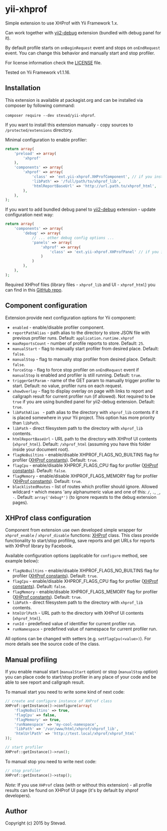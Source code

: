 yii-xhprof
=================

Simple extension to use XHProf with Yii Framework 1.x.

Can work together with [yii2-debug](https://github.com/zhuravljov/yii2-debug) extension (bundled with debug panel for it).

By default profile starts on `onBeginRequest` event and stops on `onEndRequest` event. You can change this behavior and manually start and stop profiler.

For license information check the [LICENSE](LICENSE.md) file.

Tested on Yii Framework v1.1.16.

Installation
-------------

This extension is available at packagist.org and can be installed via composer by following command:

`composer require --dev stevad/yii-xhprof`.

If you want to install this extension manually - copy sources to `/protected/extensions` directory.

Minimal configuration to enable profiler:

```php
return array(
    'preload' => array(
        'xhprof'
    ),
    'components' => array(
        'xhprof' => array(
            'class' => 'ext.yii-xhprof.XHProfComponent', // if you install to protected/extensions
            'libPath' => '/full/path/to/xhprof_lib',
            'htmlReportBaseUrl' => 'http://url.path.to/xhprof_html',
        ),
    ),
);
```

If you want to add bundled debug panel to [yii2-debug](https://github.com/zhuravljov/yii2-debug) extension - update configuration next way:

```php
return array(
    'components' => array(
        'debug' => array(
            // ... other debug config options ...
            'panels' => array(
                'xhprof' => array(
                    'class' => 'ext.yii-xhprof.XHProfPanel' // if you install to protected/extensions
                )
            )
        ),
    ),
);
```

Required XHProf files (library files - `xhprof_lib` and UI - `xhprof_html`) you can find in this [GitHub repo](https://github.com/phacility/xhprof).

Component configuration
-------------

Extension provide next configuration options for Yii component:

- `enabled` - enable/disable profiler component.
- `reportPathAlias` - path alias to the directory to store JSON file with previous profiler runs. Default: `application.runtime.xhprof`
- `maxReportsCount` - number of profile reports to store. Default: `25`.
- `manualStart` - flag to manually start profiler from desired place. Default: `false`.
- `manualStop` - flag to manually stop profiler from desired place. Default: `false`.
- `forceStop` - flag to force stop profiler on `onEndRequest` event if `manualStop` is enabled and profiler is still running. Default: `true`.
- `triggerGetParam` - name of the GET param to manually trigger profiler to start. Default: no value, profiler runs on each request.
- `showOverlay` - flag to display overlay on page with links to report and callgraph result for current profiler run (if allowed). Not required to be `true` if you are using bundled panel for yii2-debug extension. Default: `true`.
- `libPathAlias ` - path alias to the directory with `xhprof_lib` contents if it is placed somewhere in your Yii project. This option has more priority than `libPath`.
- `libPath` - direct filesystem path to the directory with `xhprof_lib` contents.
- `htmlReportBaseUrl` - URL path to the directory with XHProf UI contents (`xhprof_html`). Default: `/xhprof_html` (assuming you have this folder inside your document root).
- `flagNoBuiltins` - enable/disable XHPROF_FLAGS_NO_BUILTINS flag for profiler ([XHProf constants](http://php.net/manual/xhprof.constants.php)). Default: `true`.
- `flagCpu` - enable/disable XHPROF_FLAGS_CPU flag for profiler ([XHProf constants](http://php.net/manual/xhprof.constants.php)). Default: `false`.
- `flagMemory` - enable/disable XHPROF_FLAGS_MEMORY flag for profiler ([XHProf constants](http://php.net/manual/xhprof.constants.php)). Default: `true`.
- `blacklistedRoutes` - list of routes which profiler should ignore. Allowed wildcard `*` which means 'any alphanumeric value and one of this: `/`, `.`, `_`, `-`. Default: `array('debug*')` (to ignore requests to the debug extension pages).

XHProf class configuration
-------------

Component from extension use own developed simple wrapper for `xhprof_enable` / `xhprof_disable` functions: [XHProf](XHProf.php) class. This class provide functionality to start/stop profiling, save reports and get URLs for reports with XHProf library by Facebook.

Available configuration options (applicable for `configure` method, see example below):

- `flagNoBuiltins` - enable/disable XHPROF_FLAGS_NO_BUILTINS flag for profiler ([XHProf constants](http://php.net/manual/xhprof.constants.php)). Default: `true`.
- `flagCpu` - enable/disable XHPROF_FLAGS_CPU flag for profiler ([XHProf constants](http://php.net/manual/xhprof.constants.php)). Default: `false`.
- `flagMemory` - enable/disable XHPROF_FLAGS_MEMORY flag for profiler ([XHProf constants](http://php.net/manual/xhprof.constants.php)). Default: `true`.
- `libPath` - direct filesystem path to the directory with `xhprof_lib` contents.
- `htmlUrlPath` - URL path to the directory with XHProf UI contents (`xhprof_html`).
- `runId` - predefined value of identifier for current profiler run.
- `runNamespace` - predefined value of namespace for current profiler run.

All options can be changed with setters (e.g. `setFlagCpu(<value>)`). For more details see the source code of the class.

Manual profiling
-------------

If you enable manual start (`manualStart` option) or stop (`manualStop` option) you can place code to start/stop profiler in any place of your code and be able to see report and callgraph result.

To manual start you need to write some kind of next code:

```php
// create and configure instance of XHProf class
XHProf::getInstance()->configure(array(
    'flagNoBuiltins' => true,
    'flagCpu' => false,
    'flagMemory' => true,
    'runNamespace' => 'my-cool-namespace',
    'libPath' => '/var/www/html/xhprof/xhprof_lib',
    'htmlUrlPath' => 'http://test.local/xhprof/xhprof_html'
));

// start profiler
XHProf::getInstance()->run();
```

To manual stop you need to write next code:

```php
// stop profiler
XHProf::getInstance()->stop();
```

_Note:_ If you use `XHProf` class (with or without this extension) - all profile results can be found on XHProf UI page (it's by default by xhprof developers).

Author
-------------

Copyright (c) 2015 by Stevad.